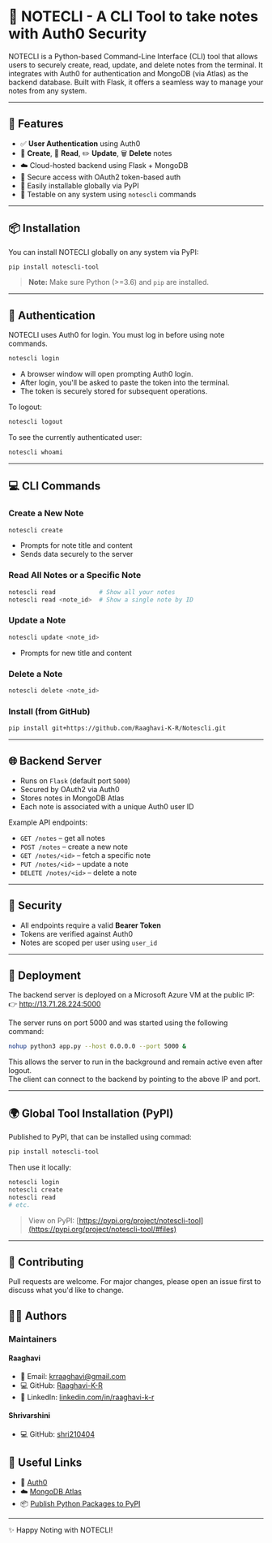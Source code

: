 
# 📝 NOTECLI - A CLI Tool to take notes with Auth0 Security

NOTECLI is a Python-based Command-Line Interface (CLI) tool that allows users to securely create, read, update, and delete notes from the terminal. It integrates with Auth0 for authentication and MongoDB (via Atlas) as the backend database. Built with Flask, it offers a seamless way to manage your notes from any system.

---

## 🚀 Features

- ✅ **User Authentication** using Auth0  
- 📓 **Create**, 📝 **Read**, ✏️ **Update**, 🗑️ **Delete** notes  
- ☁️ Cloud-hosted backend using Flask + MongoDB  
- 🔐 Secure access with OAuth2 token-based auth  
- 🔌 Easily installable globally via PyPI  
- 🧪 Testable on any system using `notescli` commands  

---

## 📦 Installation

You can install NOTECLI globally on any system via PyPI:

```bash
pip install notescli-tool
```

> **Note:** Make sure Python (>=3.6) and `pip` are installed.

---

## 🔑 Authentication

NOTECLI uses Auth0 for login. You must log in before using note commands.

```bash
notescli login
```

- A browser window will open prompting Auth0 login.
- After login, you'll be asked to paste the token into the terminal.
- The token is securely stored for subsequent operations.

To logout:

```bash
notescli logout
```

To see the currently authenticated user:

```bash
notescli whoami
```

---

## 💻 CLI Commands

### Create a New Note

```bash
notescli create
```
- Prompts for note title and content
- Sends data securely to the server

### Read All Notes or a Specific Note

```bash
notescli read            # Show all your notes
notescli read <note_id>  # Show a single note by ID
```

### Update a Note

```bash
notescli update <note_id>
```
- Prompts for new title and content

### Delete a Note

```bash
notescli delete <note_id>
```

### Install (from GitHub)

```bash
pip install git+https://github.com/Raaghavi-K-R/Notescli.git
```
---



## 🌐 Backend Server

- Runs on `Flask` (default port `5000`)
- Secured by OAuth2 via Auth0
- Stores notes in MongoDB Atlas
- Each note is associated with a unique Auth0 user ID

Example API endpoints:
- `GET /notes` – get all notes
- `POST /notes` – create a new note
- `GET /notes/<id>` – fetch a specific note
- `PUT /notes/<id>` – update a note
- `DELETE /notes/<id>` – delete a note

---

## 🔐 Security

- All endpoints require a valid **Bearer Token**
- Tokens are verified against Auth0
- Notes are scoped per user using `user_id`

---

## 📡 Deployment

The backend server is deployed on a Microsoft Azure VM at the public IP:  
👉 http://13.71.28.224:5000

The server runs on port 5000 and was started using the following command:

```bash
nohup python3 app.py --host 0.0.0.0 --port 5000 &
```

This allows the server to run in the background and remain active even after logout.  
The client can connect to the backend by pointing to the above IP and port.

---

## 🌍 Global Tool Installation (PyPI)

Published to PyPI, that can be installed using commad:

```bash
pip install notescli-tool
```

Then use it locally:

```bash
notescli login
notescli create
notescli read
# etc.
```

> View on PyPI: [https://pypi.org/project/notescli-tool](https://pypi.org/project/notescli-tool/#files)

---

## 🤝 Contributing

Pull requests are welcome. For major changes, please open an issue first to discuss what you'd like to change.

## 🙋‍♀️ Authors

### Maintainers

#### Raaghavi  
- 📧 Email: [krraaghavi@gmail.com](mailto:krraaghavi@gmail.com)  
- 💻 GitHub: [Raaghavi-K-R](https://github.com/Raaghavi-K-R/Notescli)  
- 🔗 LinkedIn: [linkedin.com/in/raaghavi-k-r](https://www.linkedin.com/in/raaghavi-k-r/)

#### Shrivarshini  
- 💻 GitHub: [shri210404](https://github.com/shri210404)
 
## 🔗 Useful Links

- 🔐 [Auth0](https://auth0.com/)
- ☁️ [MongoDB Atlas](https://www.mongodb.com/cloud/atlas)
- 📦 [Publish Python Packages to PyPI](https://packaging.python.org/)

---

✨ Happy Noting with NOTECLI!


